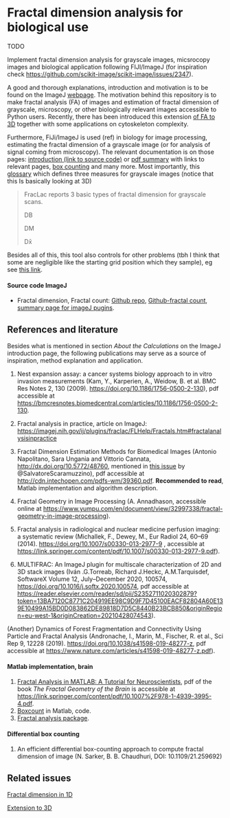 # Fractal dimension analysis for biological use

TODO

Implement fractal dimension analysis for grayscale images, micsrocopy images and biological application following FIJI/ImageJ (for inspiration check https://github.com/scikit-image/scikit-image/issues/2347).

A good and thorough explanations, introduction and motivation is to be found on the ImageJ [webpage](https://imagej.nih.gov/ij/plugins/fraclac/FLHelp/Fractals.htm). The motivation behind this repository is to make fractal analysis (FA) of images and estimation of fractal dimension of grayscale, microscopy, or other biologically relevant images accessible to Python users. Recently, there has been introduced this extension [of FA to 3D](https://github.com/ChatzigeorgiouGroup/FractalDimension) together with some applications on cytoskeleton complexity. 

Furthermore, FiJi/ImageJ is used (ref) in biology for image processing, estimating the fractal dimension of a grayscale image (or for analysis of signal coming from microscopy). The relevant documentation is on those pages: [introduction (link to source code)](https://imagej.nih.gov/ij/plugins/fraclac/FLHelp/Introduction.htm) or [pdf summary](https://www.researchgate.net/profile/Audrey-Karperien/publication/258341589_FracLac_for_ImageJ/links/0c9605285e41abf78f000000/FracLac-for-ImageJ.pdf) with links to relevant pages, [box counting](https://imagej.nih.gov/ij/plugins/fraclac/FLHelp/BoxCounting.htm) and many more. Most importantly, this [glossary](https://imagej.nih.gov/ij/plugins/fraclac/FLHelp/Glossary.htm#grayscale) which defines three measures for grayscale images (notice that this Is basically looking at 3D) 

> FracLac reports 3 basic types of fractal dimension for grayscale scans. 
> 
> DB
> 
> DM
> 
> Dx̄

Besides all of this, this tool also controls for other problems (tbh I think that some are negligible like the starting grid position which they sample), eg see [this link](https://imagej.nih.gov/ij/plugins/fraclac/FLHelp/BoxCountingOptions.htm). 


#### Source code ImageJ 
* Fractal dimension, Fractal count: [Github repo](https://github.com/perchrh/ImageJFractalDimension), [Github-fractal count](https://github.com/perchrh/ImageJFractalDimension/blob/master/FractalCount_.java), [summary page for imageJ pugins](http://www.pvv.org/~perchrh/imagej/fractal.html).


## References and literature
Besides what is mentioned in section *About the Calculations* on the ImageJ introduction page, the following publications may serve as a source of inspiration, method explanation and application.

1) Nest expansion assay: a cancer systems biology approach to in vitro invasion measurements (Kam, Y., Karperien, A., Weidow, B. et al. BMC Res Notes 2, 130 (2009). https://doi.org/10.1186/1756-0500-2-130), pdf accessible at https://bmcresnotes.biomedcentral.com/articles/10.1186/1756-0500-2-130.

2) Fractal analysis in practice, article on ImageJ:
https://imagej.nih.gov/ij/plugins/fraclac/FLHelp/Fractals.htm#fractalanalysisinpractice

3) Fractal Dimension Estimation Methods for Biomedical Images (Antonio Napolitano, Sara Ungania and Vittorio Cannata, http://dx.doi.org/10.5772/48760, mentioned in [this issue](https://github.com/scikit-image/scikit-image/issues/1730) by @SalvatoreScaramuzzino), pdf accessible at http://cdn.intechopen.com/pdfs-wm/39360.pdf. **Recommended to read**, Matlab implementation and algorithm description.

4) Fractal Geometry in Image Processing (A. Annadhason, accessible online at https://www.yumpu.com/en/document/view/32997338/fractal-geometry-in-image-processing).

5) Fractal analysis in radiological and nuclear medicine perfusion imaging: a systematic review (Michallek, F., Dewey, M., Eur Radiol 24, 60–69 (2014). https://doi.org/10.1007/s00330-013-2977-9 , accessible at https://link.springer.com/content/pdf/10.1007/s00330-013-2977-9.pdf).

6) MULTIFRAC: An ImageJ plugin for multiscale characterization of 2D and 3D stack images (Iván .G.Torreab, Richard J.Heckc, A.M.Tarquisdef, SoftwareX
Volume 12, July–December 2020, 100574, https://doi.org/10.1016/j.softx.2020.100574, pdf accessible at https://reader.elsevier.com/reader/sd/pii/S2352711020302879?token=13BA7120C8771C204919EE98C9D9F7D45100EACF82804A60E139E10499A15BD0D083862DE89818D7D5C8440B23BCB850&originRegion=eu-west-1&originCreation=20210428074543).

(Another) Dynamics of Forest Fragmentation and Connectivity Using Particle and Fractal Analysis (Andronache, I., Marin, M., Fischer, R. et al., Sci Rep 9, 12228 (2019). https://doi.org/10.1038/s41598-019-48277-z, pdf accessible at https://www.nature.com/articles/s41598-019-48277-z.pdf).


#### Matlab implementation, brain
1) [Fractal Analysis in MATLAB: A Tutorial for Neuroscientists](https://link.springer.com/chapter/10.1007/978-1-4939-3995-4_33), pdf of the book *The Fractal Geometry of the Brain* is accessible at https://link.springer.com/content/pdf/10.1007%2F978-1-4939-3995-4.pdf.
2) [Boxcount](https://www.mathworks.com/matlabcentral/fileexchange/13063-boxcount) in Matlab, code.
3) [Fractal analysis package](https://www.mathworks.com/matlabcentral/fileexchange/71770-fractal-analysis-package).


#### Differential box counting
1) An efficient differential box-counting approach to compute fractal dimension of image (N. Sarker, B. B. Chaudhuri, DOI: 10.1109/21.259692)


## Related issues
[Fractal dimension in 1D](https://gist.github.com/rougier/e5eafc276a4e54f516ed5559df4242c0)

[Extension to 3D](https://github.com/ChatzigeorgiouGroup/FractalDimension)
